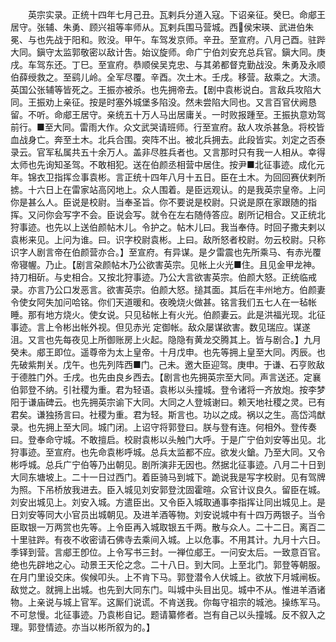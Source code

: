 <!-- { "loadSidebar": true } -->
　　英宗实录。正统十四年七月己丑。瓦剌兵分道入寇。下诏亲征。癸巳。命郕王居守。张辅、朱勇、顾兴祖等率师从。瓦剌兵围马营城。西侯宋瑛、武进伯朱冕、与也先战于阳和。败没。甲午。车驾发京师。辛丑。至宣府。八月己酉。驻跸大同。鎭守太监郭敬密以敌计吿。始议旋师。命广宁伯刘安充总兵官。鎭大同。庚戌。车驾东还。丁巳。至宣府。恭顺侯吴克忠、与其弟都督克勤战没。朱勇及永顺伯薛绶救之。至鹞儿岭。全军尽覆。辛酉。次土木。壬戌。移营。敌乘之。大溃。英国公张辅等皆死之。王振亦被杀。也先拥帝去。【剧中袁彬说白。言敌兵攻陷大同。王振劝上亲征。按是时塞外城堡多陷没。然未尝陷大同也。又言百官伏阙恳留。不听。命郕王居守。亲统五十万人马出居庸关。一时败报踵至。王振执意劝驾前行。■至大同。雷雨大作。众文武哭请班师。行至宣府。敌人攻杀甚急。将校皆血战身亡。奔至土木。北兵合围。突阵不出。被北兵拥去。此段皆实。刘定之否泰录云。官军私属共五十余万人。盖非尽胜兵者也。又言那时只有我一人相从。幸得太师也先询知圣驾。不敢相犯。送在伯颜丞相营中居住。按尹■北征事迹。成化元年。锦衣卫指挥佥事袁彬。言正统十四年八月十五日。臣在土木。为回回赛伏剌所掳。十六日上在雷家站高冈地上。众人围着。是臣远观认。的是我英宗皇帝。上问你是甚么人。臣说是校尉。当奉圣旨。你不要说是校尉。只说是原在家跟随的指挥。又问你会写字不会。臣说会写。就令在左右随侍答应。剧所记相合。又正统北狩事迹。也先以上送伯颜帖木儿。令护之。帖木儿曰。我当奉侍。时回子撒夫剌以袁彬来见。上问为谁。曰。识字校尉袁彬。上曰。敌所怒者校尉。勿云校尉。只称识字人剧言帝在伯颜营亦合。】至宣府。有异谋。是夕雷震也先所乘马、有赤光覆帝寝幄。乃止。【剧言朶颜帖木乃公欲害英宗。见帐上火光■住。且见金甲龙神。持刀相斫。与史相合。又按北狩事迹。乃公大言欲害英宗。伯颜大怒。正统临戒录。亦言乃公口发恶言。欲害英宗。伯颜大怒。搥其面。其后在丰州地方。伯颜妻令使女阿失加问哈铭。你们天道暖和。夜晚烧火做甚。铭言我们五七人在一毡帐睡。那有地方烧火。使女说。只见毡帐上有火光。伯颜妻云。此是洪福光现。北征事迹。言上令彬出帐外视。但见赤光 定御帐。敌众屡谋欲害。数见瑞应。谋遂沮。又言也先每夜见上所御账房上火起。隐隐有黄龙交腾其上。皆与剧合。】九月癸未。郕王即位。遥尊帝为太上皇帝。十月戊申。也先等拥上皇至大同。丙辰。也先破紫荆关。戊午。也先列阵西■门。己未。邀大臣迎驾。庚申。于谦、石亨败敌于德胜门外。壬戌。也先由良乡西去。【剧言也先拥英宗至大同。声言送还。定襄伯郭登不纳。引社稷为重。君为轻语。袁彬以头撞城。登令诸将一齐放炮。按李梦阳于谦庙碑云。也先拥英宗谕下大同。大同之人登城谢曰。赖天地社稷之灵。已有君矣。谦独扬言曰。社稷为重。君为轻。斯言也。功以之成。祸以之生。高岱鸿猷录。也先拥上至大同。城门闭。上诏守将郭登曰。朕与登有连。何相外。登传奏曰。登奉命守城。不敢擅启。校尉袁彬以头触门大呼。于是广宁伯刘安等出见。北狩事迹。至宣府。也先命袁彬呼城。总兵太监都不应。欲发火鎗。乃至大同。又令彬呼城。总兵广宁伯等乃出朝见。剧所演非无因也。然据北征事迹。八月二十日到大同东塘坡上。二十一日过西门。着臣骑马到城下。跪说我是写字校尉。见有驾牌为照。下吊桥放我进去。臣入城见刘安郭登沈固霍暄。众官计议良久。留臣在城。刘安出城见上。刘安入城。方遣臣出。又令臣入城取通事李指挥让同出城见上。是日刘安等同大小官员出城朝见。及进羊酒等物。刘安说城中有十四万两银子。当令臣取银一万两赏也先等。上令臣再入城取银五千两。散与众人。二十二日。离百二十里驻跸。有夜不收密请石佛寺去乘间入城。上以危事。不用其计。九月十六日。季铎到营。言郕王卽位。上令写书三封。一禅位郕王。一问安太后。一致意百官。绝也先辟地之心。动景王天伦之念。二十八日。到大同。上至北门。郭登等朝服。在月门里设交床。俟候叩头。上不肯下马。郭登潜令人伏城上。欲放下月城闸板。敌觉之。就拥上出城。也先到大同东门。叫城中头目出见。城中不从。惟进羊酒诸物。上亲说与城上官军。这厮们说谎。不肯送我。你每守祖宗的城池。操练军马。不可怠慢。北征事迹。乃袁彬自记。题请纂修者。岂有自己以头撞城。反不叙入之理。郭登情迹。亦当以彬所叙为的。】 
